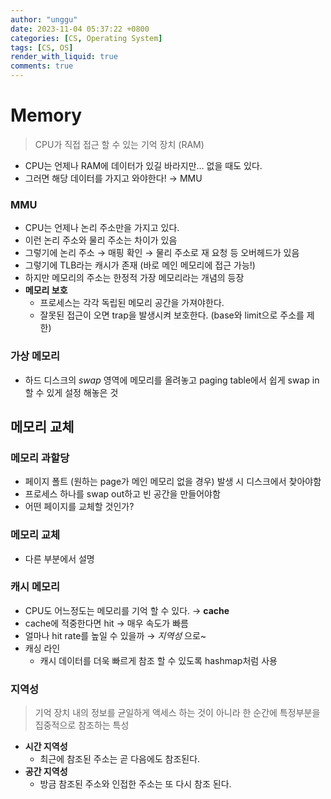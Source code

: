 ```yaml
---
author: "unggu"
date: 2023-11-04 05:37:22 +0800
categories: [CS, Operating System]
tags: [CS, OS]
render_with_liquid: true
comments: true
---
```

# Memory

> CPU가 직접 접근 할 수 있는 기억 장치 (RAM)
> 
- CPU는 언제나 RAM에 데이터가 있길 바라지만… 없을 때도 있다.
- 그러면 해당 데이터를 가지고 와야한다! → MMU

### MMU

- CPU는 언제나 논리 주소만을 가지고 있다.
- 이런 논리 주소와 물리 주소는 차이가 있음
- 그렇기에 논리 주소 → 매핑 확인 → 물리 주소로 재 요청 등 오버헤드가 있음
- 그렇기에 TLB라는 캐시가 존재 (바로 메인 메모리에 접근 가능!)
- 하지만 메모리의 주소는 한정적 가장 메모리라는 개념의 등장
- **메모리 보호**
    - 프로세스는 각각 독립된 메모리 공간을 가져야한다.
    - 잘못된 접근이 오면 trap을 발생시켜 보호한다. (base와 limit으로 주소를 제한)

### 가상 메모리

- 하드 디스크의 *swap* 영역에 메모리를 올려놓고 paging table에서 쉽게 swap in 할 수 있게 설정 해놓은 것

## 메모리 교체

### 메모리 과할당

- 페이지 폴트 (원하는 page가 메인 메모리 없을 경우) 발생 시 디스크에서 찾아야함
- 프로세스 하나를 swap out하고 빈 공간을 만들어야함
- 어떤 페이지를 교체할 것인가?

### 메모리 교체

- 다른 부분에서 설명

### 캐시 메모리

- CPU도 어느정도는 메모리를 기억 할 수 있다. → **cache**
- cache에 적중한다면 hit → 매우 속도가 빠름
- 얼마나 hit rate를 높일 수 있을까 → *지역성* 으로~
- 캐싱 라인
    - 캐시 데이터를 더욱 빠르게 참조 할 수 있도록 hashmap처럼 사용

### 지역성

> 기억 장치 내의 정보를 균일하게 액세스 하는 것이 아니라 한 순간에 특정부분을 집중적으로 참조하는 특성
> 

- **시간 지역성**
    - 최근에 참조된 주소는 곧 다음에도 참조된다.
- **공간 지역성**
    - 방금 참조된 주소와 인접한 주소는 또 다시 참조 된다.